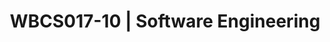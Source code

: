 ---
code: WBCS017-10
coordinator:
  email: a.capiluppi@rug.nl
  name: Andrea Capiluppi
contact:  
  header: Contact
  members:
  - a.capiluppi@rug.nl
  - paris@cs.rug.nl
title: WBCS017-10 | Software Engineering
homepage: https://ocasys.rug.nl/current/catalog/course/WBCS017-10
---